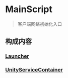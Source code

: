 # MainScript

> 客户端网络初始化入口

## 构成内容

### [Launcher](./Launcher.md)

### [UnityServiceContainer](./ServiceContainer.md#unityservicecontainer)